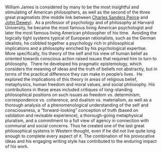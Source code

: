 William James is considered by many to be the most insightful and stimulating of American philosophers, as well as the second of the three great pragmatists (the middle link between [Charles Sanders Peirce](http://www.iep.utm.edu/peircebi/) and [John Dewey](http://www.iep.utm.edu/dewey/)).  As a professor of psychology and of philosophy at Harvard University, he became the most famous living American psychologist and later the most famous living American philosopher of his time.  Avoiding the logically tight systems typical of European rationalists, such as the German idealists, he cobbled together a psychology rich in philosophical implications and a philosophy enriched by his psychological expertise.  More specifically, his theory of the self and his view of human belief as oriented towards conscious action raised issues that required him to turn to philosophy.  There he developed his pragmatic epistemology, which considers the meaning of ideas and the truth of beliefs not abstractly, but in terms of the practical difference they can make in people’s lives.  He explored the implications of this theory in areas of religious belief, metaphysics, human freedom and moral values, and social philosophy. His contributions in these areas included critiques of long-standing philosophical positions on such issues as freedom vs. determinism, correspondence vs. coherence, and dualism vs. materialism, as well as a thorough analysis of a phenomenological understanding of the self and consciousness, a “forward-looking” conception of truth (based on validation and revisable experience), a thorough-going metaphysical pluralism, and a commitment to a full view of agency in connection with communal and social concerns. Thus he created one of the last great philosophical systems in Western thought, even if he did not live quite long enough to complete every aspect of it. The combination of his provocative ideas and his engaging writing style has contributed to the enduring impact of his work.